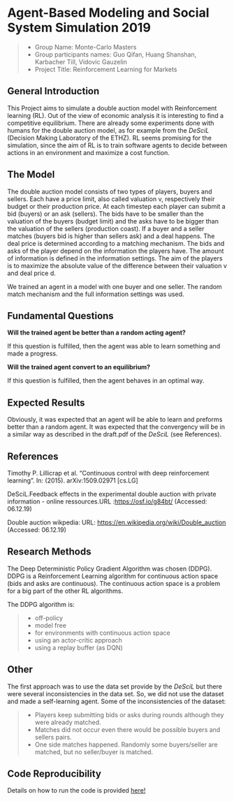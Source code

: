 # Agent-Based Modeling and Social System Simulation 2019

> * Group Name: Monte-Carlo Masters
> * Group participants names: 
      Guo Qifan,
      Huang Shanshan,
      Karbacher Till,
      Vidovic Gauzelin
> * Project Title: Reinforcement Learning for Markets

## General Introduction

This Project aims to simulate a double auction model with Reinforcement learning (RL). Out of the view of economic analysis it is interesting to find a competitive equilibrium. There are already some experiments done with humans for the double auction model, as for example from the *DeSciL* (Decision Making Laboratory of the ETHZ). RL seems promising for the simulation, since the aim of RL is to train software agents to decide between actions in an environment and maximize a cost function. 

## The Model

The double auction model consists of two types of players, buyers and sellers. Each have a price limit, also called valuation v, respectively their budget or their production price. At each timestep each player can submit a bid (buyers) or an ask (sellers). The bids have to be smaller than the valuation of the buyers (budget limit) and the asks have to be bigger than the valuation of the sellers (production coast).  If a buyer and a seller matches (buyers bid is higher than sellers ask) and a deal happens. The deal price is determined according to a matching mechanism. The bids and asks of the player depend on the information the players have. The amount of information is defined in the information settings. The aim of the players is to maximize the absolute value of the difference between their valuation v and deal price d.

We trained an agent in a model with one buyer and one seller. The random match mechanism and the full information settings was used.

## Fundamental Questions

**Will the trained agent be better than a random acting agent?**

If this question is fulfilled, then the agent was able to learn something and made a progress.

**Will the trained agent convert to an equilibrium?**

If this question is fulfilled, then the agent behaves in an optimal way. 

## Expected Results

Obviously, it was expected that an agent will be able to learn and preforms better than a random agent. 
It was expected that the convergency will be in a similar way as described in the draft.pdf of the *DeSciL* (see References).

## References 

Timothy P. Lillicrap et al. “Continuous control with deep reinforcement learning”. In: (2015).
arXiv:1509.02971 [cs.LG]

DeSciL.Feedback effects in the experimental double auction with private information - online
ressources.URL :https://osf.io/g84bt/ (Accessed: 06.12.19)

Double auction wikpedia: URL: https://en.wikipedia.org/wiki/Double_auction (Accessed: 06.12.19)

## Research Methods

The Deep Deterministic Policy Gradient Algorithm was chosen (DDPG).  DDPG is a Reinforcement Learning algorithm for continuous action space (bids and asks are continuous). The continuous action space is a problem for a big part of the other RL algorithms.

The DDPG algorithm is:
 > * off-policy
> * model free
> * for environments with continuous action space
> * using an actor-critic approach
> * using a replay buffer (as DQN)

## Other

The first approach was to use the data set provide by the *DeSciL* but there were several inconsistencies in the data set. So, we did not use the dataset and made a self-learning agent.
Some of the inconsistencies of the dataset:
> * Players keep submitting bids or asks during rounds although they were already matched.
> * Matches did not occur even there would be possible buyers and sellers pairs. 
> * One side matches happened. Randomly some buyers/seller are matched, but no seller/buyer is matched.

## Code Reproducibility

Details on how to run the code is provided [here!](https://github.com/Shanshan-Huang/Monte-Carlo-Masters/tree/master/code)

